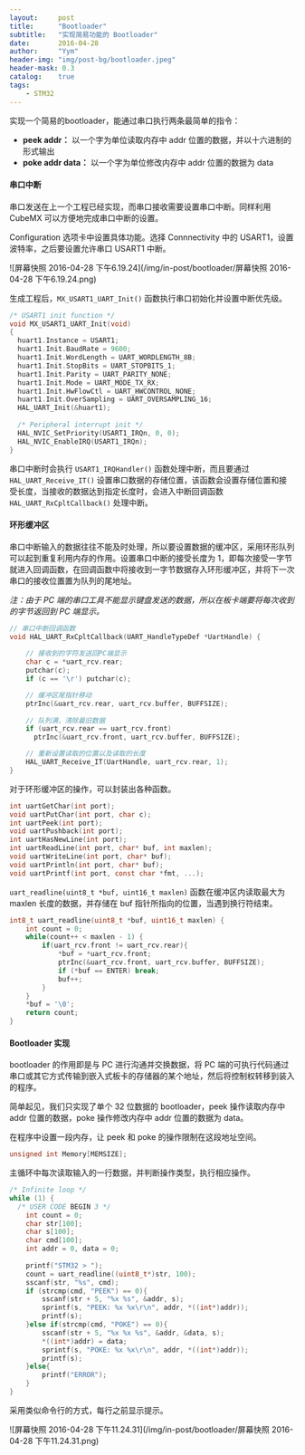 ```yaml
---
layout:     post
title:      "Bootloader"
subtitle:   "实现简易功能的 Bootloader"
date:       2016-04-28
author:     "Yym"
header-img: "img/post-bg/bootloader.jpeg"
header-mask: 0.3
catalog:    true
tags:
    - STM32
---
```


实现一个简易的bootloader，能通过串口执行两条最简单的指令：

- **peek addr：** 以一个字为单位读取内存中 addr 位置的数据，并以十六进制的形式输出
- **poke addr data：** 以一个字为单位修改内存中 addr 位置的数据为 data





#### 串口中断

串口发送在上一个工程已经实现，而串口接收需要设置串口中断。同样利用 CubeMX 可以方便地完成串口中断的设置。

Configuration 选项卡中设置具体功能。选择 Connnectivity 中的 USART1，设置波特率，之后要设置允许串口 USART1 中断。

![屏幕快照 2016-04-28 下午6.19.24](/img/in-post/bootloader/屏幕快照 2016-04-28 下午6.19.24.png)

生成工程后，`MX_USART1_UART_Init()` 函数执行串口初始化并设置中断优先级。

```c
/* USART1 init function */
void MX_USART1_UART_Init(void)
{
  huart1.Instance = USART1;
  huart1.Init.BaudRate = 9600;
  huart1.Init.WordLength = UART_WORDLENGTH_8B;
  huart1.Init.StopBits = UART_STOPBITS_1;
  huart1.Init.Parity = UART_PARITY_NONE;
  huart1.Init.Mode = UART_MODE_TX_RX;
  huart1.Init.HwFlowCtl = UART_HWCONTROL_NONE;
  huart1.Init.OverSampling = UART_OVERSAMPLING_16;
  HAL_UART_Init(&huart1);
  
  /* Peripheral interrupt init */
  HAL_NVIC_SetPriority(USART1_IRQn, 0, 0);
  HAL_NVIC_EnableIRQ(USART1_IRQn);
}
```

串口中断时会执行 `USART1_IRQHandler()` 函数处理中断，而且要通过 `HAL_UART_Receive_IT()` 设置串口数据的存储位置，该函数会设置存储位置和接受长度，当接收的数据达到指定长度时，会进入中断回调函数 `HAL_UART_RxCpltCallback()` 处理中断。



#### 环形缓冲区

串口中断输入的数据往往不能及时处理，所以要设置数据的缓冲区，采用环形队列可以起到重复利用内存的作用。设置串口中断的接受长度为 1，即每次接受一字节就进入回调函数，在回调函数中将接收到一字节数据存入环形缓冲区，并将下一次串口的接收位置置为队列的尾地址。

*注：由于 PC 端的串口工具不能显示键盘发送的数据，所以在板卡端要将每次收到的字节返回到 PC 端显示。*

```c
// 串口中断回调函数
void HAL_UART_RxCpltCallback(UART_HandleTypeDef *UartHandle) { 
  
  	// 接收到的字符发送回PC端显示
  	char c = *uart_rcv.rear;
	putchar(c);
    if (c == '\r') putchar(c);

    // 缓冲区尾指针移动
    ptrInc(&uart_rcv.rear, uart_rcv.buffer, BUFFSIZE);
  
  	// 队列满，清除最旧数据
    if (uart_rcv.rear == uart_rcv.front)
      ptrInc(&uart_rcv.front, uart_rcv.buffer, BUFFSIZE);

    // 重新设置读取的位置以及读取的长度
    HAL_UART_Receive_IT(UartHandle, uart_rcv.rear, 1);  
}
```

对于环形缓冲区的操作，可以封装出各种函数。

```c
int uartGetChar(int port);
void uartPutChar(int port, char c);
int uartPeek(int port);
void uartPushback(int port);
int uartHasNewLine(int port);
int uartReadLine(int port, char* buf, int maxlen); 
void uartWriteLine(int port, char* buf);
void uartPrintln(int port, char* buf);
void uartPrintf(int port, const char *fmt, ...);
```


`uart_readline(uint8_t *buf, uint16_t maxlen)` 函数在缓冲区内读取最大为 maxlen 长度的数据，并存储在 buf 指针所指向的位置，当遇到换行符结束。

```c
int8_t uart_readline(uint8_t *buf, uint16_t maxlen) {  
    int count = 0;
    while(count++ < maxlen - 1) {
        if(uart_rcv.front != uart_rcv.rear){
			*buf = *uart_rcv.front;
            ptrInc(&uart_rcv.front, uart_rcv.buffer, BUFFSIZE);
            if (*buf == ENTER) break;
            buf++;
        }
    }
    *buf = '\0';
    return count;  
}
```



#### Bootloader 实现

bootloader 的作用即是与 PC 进行沟通并交换数据，将 PC 端的可执行代码通过串口或其它方式传输到嵌入式板卡的存储器的某个地址，然后将控制权转移到装入的程序。

简单起见，我们只实现了单个 32 位数据的 bootloader，peek 操作读取内存中 addr 位置的数据，poke 操作修改内存中 addr 位置的数据为 data。

在程序中设置一段内存，让 peek 和 poke 的操作限制在这段地址空间。

```c
unsigned int Memory[MEMSIZE];
```

主循环中每次读取输入的一行数据，并判断操作类型，执行相应操作。

```c
/* Infinite loop */
while (1) {
  /* USER CODE BEGIN 3 */
	int count = 0;
	char str[100];
    char s[100];
	char cmd[100];
    int addr = 0, data = 0;
		
    printf("STM32 > ");
    count = uart_readline((uint8_t*)str, 100);
    sscanf(str, "%s", cmd);
    if (strcmp(cmd, "PEEK") == 0){
 		sscanf(str + 5, "%x %s", &addr, s);
		sprintf(s, "PEEK: %x %x\r\n", addr, *((int*)addr));
		printf(s);
	}else if(strcmp(cmd, "POKE") == 0){
		sscanf(str + 5, "%x %x %s", &addr, &data, s);
		*((int*)addr) = data;
		sprintf(s, "POKE: %x %x\r\n", addr, *((int*)addr));
       	printf(s);
 	}else{
		printf("ERROR");
    }	
}
```

 采用类似命令行的方式，每行之前显示提示。

![屏幕快照 2016-04-28 下午11.24.31](/img/in-post/bootloader/屏幕快照 2016-04-28 下午11.24.31.png)




